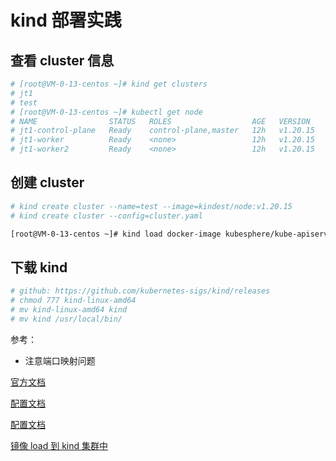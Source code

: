 # kind 部署实践

## 查看 cluster 信息
```bash
# [root@VM-0-13-centos ~]# kind get clusters
# jt1
# test
# [root@VM-0-13-centos ~]# kubectl get node
# NAME                STATUS   ROLES                  AGE   VERSION
# jt1-control-plane   Ready    control-plane,master   12h   v1.20.15
# jt1-worker          Ready    <none>                 12h   v1.20.15
# jt1-worker2         Ready    <none>                 12h   v1.20.15

```

## 创建 cluster
```bash
# kind create cluster --name=test --image=kindest/node:v1.20.15
# kind create cluster --config=cluster.yaml
```

```bash
[root@VM-0-13-centos ~]# kind load docker-image kubesphere/kube-apiserver:v1.21.4 --name master-cluster
```


## 下载 kind
```bash
# github: https://github.com/kubernetes-sigs/kind/releases
# chmod 777 kind-linux-amd64
# mv kind-linux-amd64 kind
# mv kind /usr/local/bin/
```

参考：

- 注意端口映射问题

[官方文档](https://kind.sigs.k8s.io/docs/user/quick-start/#creating-a-cluster)

[配置文档](https://www.lixueduan.com/posts/kubernetes/15-kind-kubernetes-in-docker/)

[配置文档](https://blog.gmem.cc/kind)

[镜像 load 到 kind 集群中](https://blog.51cto.com/busy/6105149)